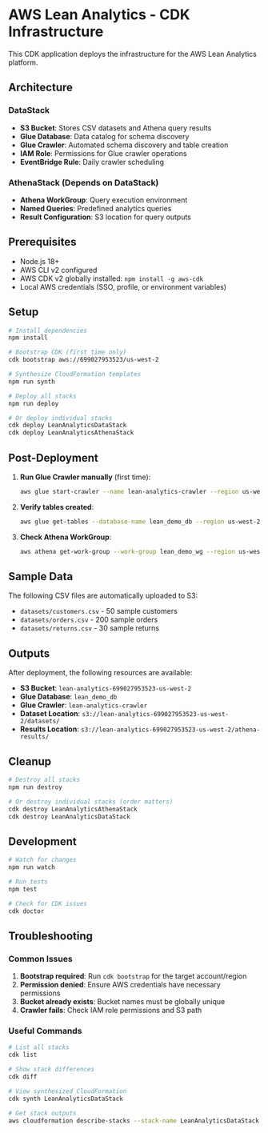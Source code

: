 # AWS Lean Analytics - CDK Infrastructure

This CDK application deploys the infrastructure for the AWS Lean Analytics platform.

## Architecture

### DataStack
- **S3 Bucket**: Stores CSV datasets and Athena query results
- **Glue Database**: Data catalog for schema discovery
- **Glue Crawler**: Automated schema discovery and table creation
- **IAM Role**: Permissions for Glue crawler operations
- **EventBridge Rule**: Daily crawler scheduling

### AthenaStack (Depends on DataStack)
- **Athena WorkGroup**: Query execution environment
- **Named Queries**: Predefined analytics queries
- **Result Configuration**: S3 location for query outputs

## Prerequisites

- Node.js 18+ 
- AWS CLI v2 configured
- AWS CDK v2 globally installed: `npm install -g aws-cdk`
- Local AWS credentials (SSO, profile, or environment variables)

## Setup

```bash
# Install dependencies
npm install

# Bootstrap CDK (first time only)
cdk bootstrap aws://699027953523/us-west-2

# Synthesize CloudFormation templates
npm run synth

# Deploy all stacks
npm run deploy

# Or deploy individual stacks
cdk deploy LeanAnalyticsDataStack
cdk deploy LeanAnalyticsAthenaStack
```

## Post-Deployment

1. **Run Glue Crawler manually** (first time):
   ```bash
   aws glue start-crawler --name lean-analytics-crawler --region us-west-2
   ```

2. **Verify tables created**:
   ```bash
   aws glue get-tables --database-name lean_demo_db --region us-west-2
   ```

3. **Check Athena WorkGroup**:
   ```bash
   aws athena get-work-group --work-group lean_demo_wg --region us-west-2
   ```

## Sample Data

The following CSV files are automatically uploaded to S3:
- `datasets/customers.csv` - 50 sample customers
- `datasets/orders.csv` - 200 sample orders
- `datasets/returns.csv` - 30 sample returns

## Outputs

After deployment, the following resources are available:

- **S3 Bucket**: `lean-analytics-699027953523-us-west-2`
- **Glue Database**: `lean_demo_db`
- **Glue Crawler**: `lean-analytics-crawler`
- **Dataset Location**: `s3://lean-analytics-699027953523-us-west-2/datasets/`
- **Results Location**: `s3://lean-analytics-699027953523-us-west-2/athena-results/`

## Cleanup

```bash
# Destroy all stacks
npm run destroy

# Or destroy individual stacks (order matters)
cdk destroy LeanAnalyticsAthenaStack
cdk destroy LeanAnalyticsDataStack
```

## Development

```bash
# Watch for changes
npm run watch

# Run tests
npm test

# Check for CDK issues
cdk doctor
```

## Troubleshooting

### Common Issues

1. **Bootstrap required**: Run `cdk bootstrap` for the target account/region
2. **Permission denied**: Ensure AWS credentials have necessary permissions
3. **Bucket already exists**: Bucket names must be globally unique
4. **Crawler fails**: Check IAM role permissions and S3 path

### Useful Commands

```bash
# List all stacks
cdk list

# Show stack differences
cdk diff

# View synthesized CloudFormation
cdk synth LeanAnalyticsDataStack

# Get stack outputs
aws cloudformation describe-stacks --stack-name LeanAnalyticsDataStack --region us-west-2 --query 'Stacks[0].Outputs'
```